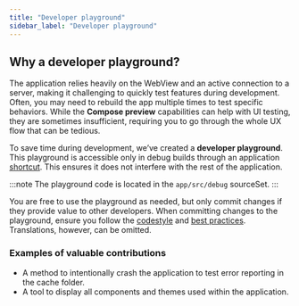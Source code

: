 ```yaml
---
title: "Developer playground"
sidebar_label: "Developer playground"
---
```


## Why a developer playground?

The application relies heavily on the WebView and an active connection to a server, making it challenging to quickly test features during development. Often, you may need to rebuild the app multiple times to test specific behaviors. While the **Compose preview** capabilities can help with UI testing, they are sometimes insufficient, requiring you to go through the whole UX flow that can be tedious.

To save time during development, we’ve created a **developer playground**. This playground is accessible only in debug builds through an application [shortcut](https://developer.android.com/develop/ui/views/launch/shortcuts/creating-shortcuts#static). This ensures it does not interfere with the rest of the application.

:::note
The playground code is located in the `app/src/debug` sourceSet.
:::

You are free to use the playground as needed, but only commit changes if they provide value to other developers. When committing changes to the playground, ensure you follow the [codestyle](/docs/android/codestyle) and [best practices](/docs/android/best_practices.md). Translations, however, can be omitted.

### Examples of valuable contributions

- A method to intentionally crash the application to test error reporting in the cache folder.
- A tool to display all components and themes used within the application.
